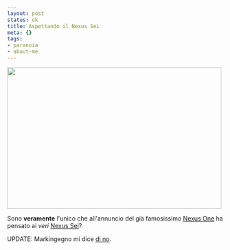 ```yaml
--- 
layout: post
status: ok
title: Aspettando il Nexus Sei
meta: {}
tags: 
- paranoia
- about-me
---
```

<a href="http://fast.mgpf.it/2010/01/roy-e1262734696317.jpg"><img src="http://fast.mgpf.it/2010/01/roy-e1262734696317.jpg" alt="" title="roy" width="499" height="330" class="aligncenter size-full wp-image-1756" /></a>  
  
Sono **veramente** l'unico che all'annuncio del già famosissimo [Nexus One](http://www.google.com/phone) ha pensato ai _veri_ [Nexus Sei](http://en.wikipedia.org/wiki/Replicant)?  
  
UPDATE: Markingegno mi dice [di no](http://bits.blogs.nytimes.com/2009/12/15/is-the-google-phone-an-unauthorized-replicant/). 
